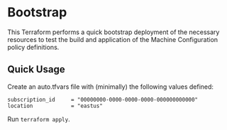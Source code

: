 # Bootstrap

This Terraform performs a quick bootstrap deployment of the necessary resources to test the build and application of the Machine Configuration policy definitions.

## Quick Usage

Create an auto.tfvars file with (minimally) the following values defined:

```hcl
subscription_id     = "00000000-0000-0000-0000-000000000000"
location            = "eastus"
```

Run `terraform apply`.

